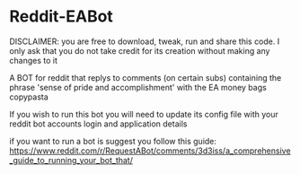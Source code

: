 # Reddit-EABot

DISCLAIMER: you are free to download, tweak, run and share this code. I only ask that you do not take credit for its creation without making any changes to it

A BOT for reddit that replys to comments (on certain subs) containing the phrase 'sense of pride and accomplishment' with the EA money bags copypasta

If you wish to run this bot you will need to update its config file with your reddit bot accounts login and application details

if you want to run a bot is suggest you follow this guide: https://www.reddit.com/r/RequestABot/comments/3d3iss/a_comprehensive_guide_to_running_your_bot_that/
